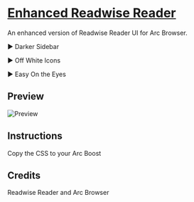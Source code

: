# [Enhanced Readwise Reader](https://github.com/sodastereo/enhanced-readwise-reader)

An enhanced version of Readwise Reader UI for Arc Browser.

▶︎ Darker Sidebar

▶︎ Off White Icons

▶︎ Easy On the Eyes

## Preview

![Preview](https://user-images.githubusercontent.com/65195487/209231931-0c985583-0a87-42e0-925a-b9fde5e4c2e0.png)

## Instructions

Copy the CSS to your Arc Boost

## Credits

Readwise Reader and Arc Browser
